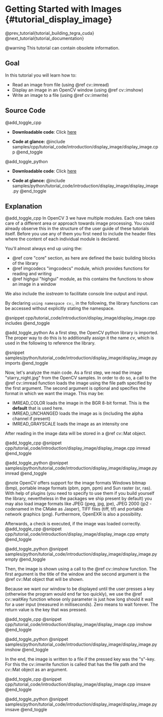 Getting Started with Images {#tutorial_display_image}
===========================

@prev_tutorial{tutorial_building_tegra_cuda}
@next_tutorial{tutorial_documentation}

@warning
This tutorial can contain obsolete information.

Goal
----

In this tutorial you will learn how to:

-   Read an image from file (using @ref cv::imread)
-   Display an image in an OpenCV window (using @ref cv::imshow)
-   Write an image to a file (using @ref cv::imwrite)

Source Code
-----------

@add_toggle_cpp
-   **Downloadable code**: Click
    [here](https://github.com/opencv/opencv/tree/master/samples/cpp/tutorial_code/introduction/display_image/display_image.cpp)

-   **Code at glance:**
    @include samples/cpp/tutorial_code/introduction/display_image/display_image.cpp
@end_toggle

@add_toggle_python
-   **Downloadable code**: Click
    [here](https://github.com/opencv/opencv/tree/master/samples/python/tutorial_code/introduction/display_image/display_image.py)

-   **Code at glance:**
    @include samples/python/tutorial_code/introduction/display_image/display_image.py
@end_toggle


Explanation
-----------

@add_toggle_cpp
In OpenCV 3 we have multiple modules. Each one takes care of a different area or approach towards
image processing. You could already observe this in the structure of the user guide of these
tutorials itself. Before you use any of them you first need to include the header files where the
content of each individual module is declared.

You'll almost always end up using the:

- @ref core "core" section, as here are defined the basic building blocks of the library
- @ref imgcodecs "imgcodecs" module, which provides functions for reading and writing
- @ref highgui "highgui" module, as this contains the functions to show an image in a window

We also include the *iostream* to facilitate console line output and input.

By declaring `using namespace cv;`, in the following, the library functions can be accessed without explicitly stating the namespace.

@snippet cpp/tutorial_code/introduction/display_image/display_image.cpp includes
@end_toggle

@add_toggle_python
As a first step, the OpenCV python library is imported.
The proper way to do this is to additionally assign it the name *cv*, which is used in the following to reference the library.

@snippet samples/python/tutorial_code/introduction/display_image/display_image.py imports
@end_toggle

Now, let's analyze the main code.
As a first step, we read the image "starry_night.jpg" from the OpenCV samples.
In order to do so, a call to the @ref cv::imread function loads the image using the file path specified by the first argument.
The second argument is optional and specifies the format in which we want the image. This may be:

-   IMREAD_COLOR loads the image in the BGR 8-bit format. This is the **default** that is used here.
-   IMREAD_UNCHANGED loads the image as is (including the alpha channel if present)
-   IMREAD_GRAYSCALE loads the image as an intensity one

After reading in the image data will be stored in a @ref cv::Mat object.

@add_toggle_cpp
@snippet cpp/tutorial_code/introduction/display_image/display_image.cpp imread
@end_toggle

@add_toggle_python
@snippet samples/python/tutorial_code/introduction/display_image/display_image.py imread
@end_toggle

@note
   OpenCV offers support for the image formats Windows bitmap (bmp), portable image formats (pbm,
    pgm, ppm) and Sun raster (sr, ras). With help of plugins (you need to specify to use them if you
    build yourself the library, nevertheless in the packages we ship present by default) you may
    also load image formats like JPEG (jpeg, jpg, jpe), JPEG 2000 (jp2 - codenamed in the CMake as
    Jasper), TIFF files (tiff, tif) and portable network graphics (png). Furthermore, OpenEXR is
    also a possibility.

Afterwards, a check is executed, if the image was loaded correctly.
@add_toggle_cpp
@snippet cpp/tutorial_code/introduction/display_image/display_image.cpp empty
@end_toggle

@add_toggle_python
@snippet samples/python/tutorial_code/introduction/display_image/display_image.py empty
@end_toggle

Then, the image is shown using a call to the @ref cv::imshow function.
The first argument is the title of the window and the second argument is the @ref cv::Mat object that will be shown.

Because we want our window to be displayed until the user presses a key (otherwise the program would
end far too quickly), we use the @ref cv::waitKey function whose only parameter is just how long
should it wait for a user input (measured in milliseconds). Zero means to wait forever.
The return value is the key that was pressed.

@add_toggle_cpp
@snippet cpp/tutorial_code/introduction/display_image/display_image.cpp imshow
@end_toggle

@add_toggle_python
@snippet samples/python/tutorial_code/introduction/display_image/display_image.py imshow
@end_toggle

In the end, the image is written to a file if the pressed key was the "s"-key.
For this the cv::imwrite function is called that has the file path and the cv::Mat object as an argument.

@add_toggle_cpp
@snippet cpp/tutorial_code/introduction/display_image/display_image.cpp imsave
@end_toggle

@add_toggle_python
@snippet samples/python/tutorial_code/introduction/display_image/display_image.py imsave
@end_toggle
